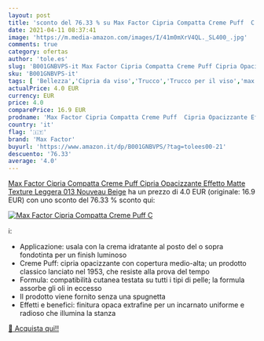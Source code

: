 ```yaml
---
layout: post
title: 'sconto del 76.33 % su Max Factor Cipria Compatta Creme Puff  C  '
date: 2021-04-11 08:37:41
image: 'https://m.media-amazon.com/images/I/41m0mXrV4QL._SL400_.jpg'
comments: true
category: ofertas
author: 'tole.es'
slug: 'B001GNBVPS-it Max Factor Cipria Compatta Creme Puff Cipria Opacizzante...'
sku: 'B001GNBVPS-it'
tags: [ 'Bellezza','Cipria da viso','Trucco','Trucco per il viso','max factor', ]
actualPrice: 4.0 EUR
currency: EUR
price: 4.0
comparePrice: 16.9 EUR
prodname: 'Max Factor Cipria Compatta Creme Puff  Cipria Opacizzante Effetto Matte  Texture Leggera  013 Nouveau Beige'
country: 'it'
flag: '🇮🇹'
brand: 'Max Factor'
buyurl: 'https://www.amazon.it/dp/B001GNBVPS/?tag=tolees00-21'
descuento: '76.33'
average: '4.0'
---
```


[Max Factor Cipria Compatta Creme Puff  Cipria Opacizzante Effetto Matte  Texture Leggera  013 Nouveau Beige](https://www.amazon.it/dp/B001GNBVPS/?tag=tolees00-21) ha un prezzo di 4.0 EUR (originale: 16.9 EUR) con uno sconto del 76.33 % sconto qui:

[![Max Factor Cipria Compatta Creme Puff  C](https://m.media-amazon.com/images/I/41m0mXrV4QL._SL400_.jpg)](https://www.amazon.it/dp/B001GNBVPS/?tag=tolees00-21)

ℹ️:

- Applicazione: usala con la crema idratante al posto del o sopra fondotinta per un finish luminoso
- Creme Puff: cipria opacizzante con copertura medio-alta; un prodotto classico lanciato nel 1953, che resiste alla prova del tempo
- Formula: compatibilità cutanea testata su tutti i tipi di pelle; la formula assorbe gli oli in eccesso
- Il prodotto viene fornito senza una spugnetta
- Effetti e benefici: finitura opaca extrafine per un incarnato uniforme e radioso che illumina la stanza

[🛒 Acquista qui!!](https://www.amazon.it/dp/B001GNBVPS/?tag=tolees00-21)
